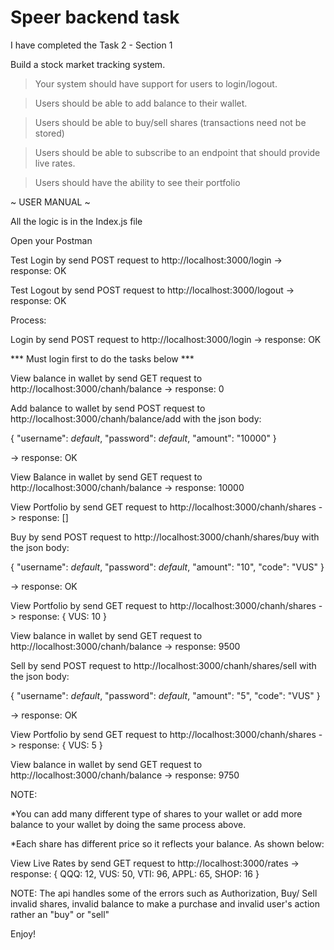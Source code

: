 # Speer backend task

I have completed the Task 2 - Section 1

Build a stock market tracking system.

> Your system should have support for users to login/logout.

> Users should be able to add balance to their wallet.

> Users should be able to buy/sell shares (transactions need not be stored)

> Users should be able to subscribe to an endpoint that should provide live rates.

> Users should have the ability to see their portfolio

~ USER MANUAL ~

All the logic is in the Index.js file

Open your Postman

Test Login by send POST request to http://localhost:3000/login -> response: OK

Test Logout by send POST request to http://localhost:3000/logout -> response: OK

Process:

Login by send POST request to http://localhost:3000/login -> response: OK

*** Must login first to do the tasks below ***

View balance in wallet by send GET request to http://localhost:3000/chanh/balance -> response: 0

Add balance to wallet by send POST request to http://localhost:3000/chanh/balance/add with the json body:

{
	"username": *default*,
	"password": *default*,
	"amount": "10000"
}

-> response: OK

View Balance in wallet by send GET request to http://localhost:3000/chanh/balance -> response: 10000

View Portfolio by send GET request to http://localhost:3000/chanh/shares -> response: []

Buy by send POST request to http://localhost:3000/chanh/shares/buy with the json body:

{
	"username": *default*,
	"password": *default*,
	"amount": "10",
  "code": "VUS" 
} 

-> response: OK

View Portfolio by send GET request to http://localhost:3000/chanh/shares -> response: { VUS: 10 }

View balance in wallet by send GET request to http://localhost:3000/chanh/balance -> response: 9500

Sell by send POST request to http://localhost:3000/chanh/shares/sell with the json body:

{
	"username": *default*,
	"password": *default*,
	"amount": "5",
  "code": "VUS" 
} 

-> response: OK

View Portfolio by send GET request to http://localhost:3000/chanh/shares -> response: { VUS: 5 }

View balance in wallet by send GET request to http://localhost:3000/chanh/balance -> response: 9750

NOTE: 

*You can add many different type of shares to your wallet or add more balance to your wallet by doing the same process above. 

*Each share has different price so it reflects your balance. As shown below:

View Live Rates by send GET request to http://localhost:3000/rates -> response:
{
  QQQ: 12,
  VUS: 50,
  VTI: 96,
  APPL: 65,
  SHOP: 16
}

NOTE: The api handles some of the errors such as Authorization, Buy/ Sell invalid shares, invalid balance to make a purchase and invalid user's action rather an "buy" or "sell"

Enjoy!
